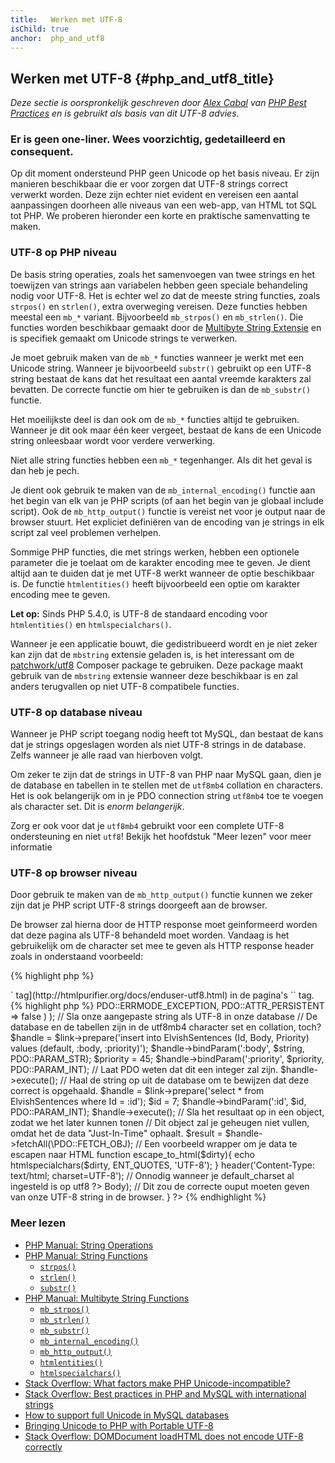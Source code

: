 ```yaml
---
title:   Werken met UTF-8
isChild: true
anchor:  php_and_utf8
---
```


## Werken met UTF-8 {#php_and_utf8_title}

_Deze sectie is oorspronkelijk geschreven door [Alex Cabal](https://alexcabal.com/) van 
[PHP Best Practices](https://phpbestpractices.org/#utf-8) en is gebruikt als basis van dit UTF-8 advies_.

### Er is geen one-liner. Wees voorzichtig, gedetailleerd en consequent.

Op dit moment ondersteund PHP geen Unicode op het basis niveau. 
Er zijn manieren beschikbaar die er voor zorgen dat UTF-8 strings correct verwerkt worden.
Deze zijn echter niet evident en vereisen een aantal aanpassingen doorheen alle niveaus van een web-app, van HTML tot SQL tot PHP.
We proberen hieronder een korte en praktische samenvatting te maken.

### UTF-8 op PHP niveau

De basis string operaties, zoals het samenvoegen van twee strings en het toewijzen van strings aan variabelen hebben geen speciale behandeling nodig voor UTF-8.
Het is echter wel zo dat de meeste string functies, zoals `strpos()` en `strlen()`, extra overweging vereisen.
Deze functies hebben meestal een `mb_*` variant. Bijvoorbeeld `mb_strpos()` en `mb_strlen()`.
Die functies worden beschikbaar gemaakt door de [Multibyte String Extensie] en is specifiek gemaakt om Unicode strings te verwerken.

Je moet gebruik maken van de `mb_*` functies wanneer je werkt met een Unicode string. Wanneer je bijvoorbeeld `substr()` gebruikt op een UTF-8 string bestaat de kans dat het resultaat een aantal vreemde karakters zal bevatten.
De correcte functie om hier te gebruiken is dan de `mb_substr()` functie.

Het moeilijkste deel is dan ook om de `mb_*` functies altijd te gebruiken. Wanneer je dit ook maar één keer vergeet, bestaat de kans de een Unicode string onleesbaar wordt voor verdere verwerking.

Niet alle string functies hebben een `mb_*` tegenhanger. Als dit het geval is dan heb je pech.

Je dient ook gebruik te maken van de `mb_internal_encoding()` functie aan het begin van elk van je PHP scripts (of aan het begin van je globaal include script).
Ook de `mb_http_output()` functie is vereist net voor je output naar de browser stuurt.
Het expliciet definiëren van de encoding van je strings in elk script zal veel problemen verhelpen.

Sommige PHP functies, die met strings werken, hebben een optionele parameter die je toelaat om de karakter encoding mee te geven.
Je dient altijd aan te duiden dat je met UTF-8 werkt wanneer de optie beschikbaar is.
De functie `htmlentities()` heeft bijvoorbeeld een optie om karakter encoding mee te geven.

**Let op:** Sinds PHP 5.4.0, is UTF-8 de standaard encoding voor `htmlentities()` en `htmlspecialchars()`.

Wanneer je een applicatie bouwt, die gedistribueerd wordt en je niet zeker kan zijn dat de `mbstring` extensie geladen is, is het interessant om de [patchwork/utf8] Composer package te gebruiken.
Deze package maakt gebruik van de `mbstring` extensie wanneer deze beschikbaar is en zal anders terugvallen op niet UTF-8 compatibele functies.

[Multibyte String Extensie]: https://secure.php.net/book.mbstring
[patchwork/utf8]: https://packagist.org/packages/patchwork/utf8

### UTF-8 op database niveau

Wanneer je PHP script toegang nodig heeft tot MySQL, dan bestaat de kans dat je strings opgeslagen worden als niet UTF-8 strings in de database. Zelfs wanneer je alle raad van hierboven volgt.

Om zeker te zijn dat de strings in UTF-8 van PHP naar MySQL gaan, dien je de database en tabellen in te stellen met de `utf8mb4` collation en characters.
Het is ook belangerijk om in je PDO connection string `utf8mb4` toe te voegen als character set.
Dit is _enorm belangerijk_.

Zorg er ook voor dat je `utf8mb4` gebruikt voor een complete UTF-8 ondersteuning en niet `utf8`!
Bekijk het hoofdstuk "Meer lezen" voor meer informatie

### UTF-8 op browser niveau

Door gebruik te maken van de `mb_http_output()` functie kunnen we zeker zijn dat je PHP script UTF-8 strings doorgeeft aan de browser.

De browser zal hierna door de HTTP response moet geinformeerd worden dat deze pagina als UTF-8 behandeld moet worden. 
Vandaag is het gebruikelijk om de character set mee te geven als HTTP response header zoals in onderstaand voorbeeld:

{% highlight php %}
<?php
header('Content-Type: text/html; charset=UTF-8')
{% endhighlight %}

De vorige aanpak was door dit te doen in de [charset `<meta>` tag](http://htmlpurifier.org/docs/enduser-utf8.html) in de pagina's `<head>` tag.

{% highlight php %}
<?php
// Laat PHP weten dat we UTF-8 strings zullen gebruiken tot het einde van dit script
mb_internal_encoding('UTF-8');
$utf_set = ini_set('default_charset', 'utf-8');
if (!$utf_set) {
    throw new Exception(
        'Kon de default_charset niet op utf-8 instellen, zorg er voor dat dit ingesteld is op het systeem'
    );
}

// Laat PHP weten dat we UTF-8 zullen outputten naar de browser
mb_http_output('UTF-8');
 
// Onze UTF-8 string
$string = 'Êl síla erin lû e-govaned vîn.';

// Aanpassing van de string op een manier door gebruik te maken van een "mb_" functie
// Let op dat we de string afsnijden op de locatie van een niet-Ascii karakter.es
$string = mb_substr($string, 0, 15);

// Verbind met een database om de aangepaste string op te slaan
// Bekijk het PDO voorbeeld in dit document voor meer informatie
// Let op de `charset=utf8mb4` in de Data Source Name (DSN)
$link = new PDO(
    'mysql:host=your-hostname;dbname=your-db;charset=utf8mb4',
    'your-username',
    'your-password',
    array(
        PDO::ATTR_ERRMODE => PDO::ERRMODE_EXCEPTION,
        PDO::ATTR_PERSISTENT => false
    )
);

// Sla onze aangepaste string als UTF-8 in onze database
// De database en de tabellen zijn in de utf8mb4 character set en collation, toch?
$handle = $link->prepare('insert into ElvishSentences (Id, Body, Priority) values (default, :body, :priority)');
$handle->bindParam(':body', $string, PDO::PARAM_STR);
$priority = 45;
$handle->bindParam(':priority', $priority, PDO::PARAM_INT); // Laat PDO weten dat dit een integer zal zijn.
$handle->execute();

// Haal de string op uit de database om te bewijzen dat deze correct is opgehaald.
$handle = $link->prepare('select * from ElvishSentences where Id = :id');
$id = 7;
$handle->bindParam(':id', $id, PDO::PARAM_INT);
$handle->execute();

// Sla het resultaat op in een object, zodat we het later kunnen tonen
// Dit object zal je geheugen niet vullen, omdat het de data "Just-In-Time" ophaalt.
$result = $handle->fetchAll(\PDO::FETCH_OBJ);

// Een voorbeeld wrapper om je data te escapen naar HTML
function escape_to_html($dirty){
    echo htmlspecialchars($dirty, ENT_QUOTES, 'UTF-8');
}

header('Content-Type: text/html; charset=UTF-8'); // Onnodig wanneer je default_charset al ingesteld is op utf8
?><!doctype html>
<html>
    <head>
        <meta charset="UTF-8">
        <title>UTF-8 test page</title>
    </head>
    <body>
        <?php
        foreach($result as $row){
            escape_to_html($row->Body);  // Dit zou de correcte ouput moeten geven van onze UTF-8 string in de browser.
        }
        ?>
    </body>
</html>
{% endhighlight %}

### Meer lezen

* [PHP Manual: String Operations](https://secure.php.net/language.operators.string)
* [PHP Manual: String Functions](https://secure.php.net/ref.strings)
    * [`strpos()`](https://secure.php.net/function.strpos)
    * [`strlen()`](https://secure.php.net/function.strlen)
    * [`substr()`](https://secure.php.net/function.substr)
* [PHP Manual: Multibyte String Functions](https://secure.php.net/ref.mbstring)
    * [`mb_strpos()`](https://secure.php.net/function.mb-strpos)
    * [`mb_strlen()`](https://secure.php.net/function.mb-strlen)
    * [`mb_substr()`](https://secure.php.net/function.mb-substr)
    * [`mb_internal_encoding()`](https://secure.php.net/function.mb-internal-encoding)
    * [`mb_http_output()`](https://secure.php.net/function.mb-http-output)
    * [`htmlentities()`](https://secure.php.net/function.htmlentities)
    * [`htmlspecialchars()`](https://secure.php.net/function.htmlspecialchars)
* [Stack Overflow: What factors make PHP Unicode-incompatible?](https://stackoverflow.com/questions/571694/what-factors-make-php-unicode-incompatible)
* [Stack Overflow: Best practices in PHP and MySQL with international strings](https://stackoverflow.com/questions/140728/best-practices-in-php-and-mysql-with-international-strings)
* [How to support full Unicode in MySQL databases](https://mathiasbynens.be/notes/mysql-utf8mb4)
* [Bringing Unicode to PHP with Portable UTF-8](https://www.sitepoint.com/bringing-unicode-to-php-with-portable-utf8/)
* [Stack Overflow: DOMDocument loadHTML does not encode UTF-8 correctly](https://stackoverflow.com/questions/8218230/php-domdocument-loadhtml-not-encoding-utf-8-correctly)

